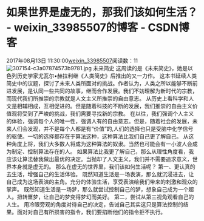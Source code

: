 # 如果世界是虚无的，那我们该如何生活？ - weixin_33985507的博客 - CSDN博客
2017年08月13日 11:30:00[weixin_33985507](https://me.csdn.net/weixin_33985507)阅读数：11
![307154-c3a07874573b9781.jpg](https://upload-images.jianshu.io/upload_images/307154-c3a07874573b9781.jpg)
未来简史
这周读的是《未来简史》，她是以色列历史学家尤瓦尔•赫拉利继《人类简史》后推出的又一力作。
这本书延续人类简史中的议题，探讨了未来人类所面对的挑战。作者认为，人类之所以能够不断前进发展，是认同一些共同的故事，继而合作发展。我们不妨理解为新时代的宗教，而现代我们所推崇的宗教就是人文主义所推崇的自由意志。
从历史上看科学和人文是相辅相成，互相促进的。但是随着科技的不断的发展，我们推崇的自由主义价值观将受到了严峻的挑战，我们需要寻找新的宗教。
在以往，我们强调个人主义的体验，强调每个人的唯一性，强调人有的自由意志。但是，随着社会的发展，未来人们会发现，并不是每个人都是有“价值”的,人们的选择也只是受脑中化学信号的驱使。一切的选择都存在于算法这种，这种算法比我们自己更了解自己。
从这种角度上将，我们大多数人将成为这种算法的奴隶。当然也可能会有一小波人会成为制定、控制算法存在的人。
如果算法比我更了解自己，那么从理性角度看，我应该让算法替我做出最优的决定。当抛却了人文主义，我们并不需要追求意义，世界本身就是虚无的。
那么在虚无的世界里，我们该如何生活呢？
第一、更认真的去生活，增强自己的生活体验。
既然知道生活是一场表演，那么就沉浸进去，让自己成为这场表演的主角。充分的体验生活，享受表演给我们带来的刺激和观众的掌声。
既然知道生活是一场梦，那么就尝试控制自己的梦，想象自己成为一个超人。扭转噩梦，让自己的梦变得梦幻而美好。
第二，尝试从第三视角观看自己的人生。
用冷眼旁观的角度对待自己的决定，告诫自己其实这只是算法控制的结果。面对对自己有所损害的指令，我们要掐断他们的指令拒不执行。

